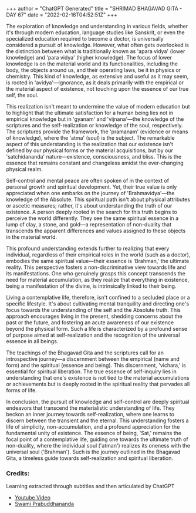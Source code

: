 +++
author = "ChatGPT Generated"
title = "SHRIMAD BHAGAVAD GITA - DAY 67"
date = "2022-02-16T04:52:51Z"
+++

The exploration of knowledge and understanding in various fields, whether it's through modern education, language studies like Sanskrit, or even the specialized education required to become a doctor, is universally considered a pursuit of knowledge. However, what often gets overlooked is the distinction between what is traditionally known as 'apara vidya' (lower knowledge) and 'para vidya' (higher knowledge). The focus of lower knowledge is on the material world and its functionalities, including the body, the objects around us, and their operating laws, be it in physics or chemistry. This kind of knowledge, as extensive and useful as it may seem, is rooted in 'avidya'—ignorance, as it deals primarily with the empirical or the material aspect of existence, not touching upon the essence of our true self, the soul.

This realization isn't meant to undermine the value of modern education but to highlight that the ultimate satisfaction for a human being lies not in empirical knowledge but in 'gyanam' and 'vijnana'—the knowledge of the scriptures and the self-realization or knowledge of the soul, respectively. The scriptures provide the framework, the 'pramanam' (evidence or means of knowledge), where the 'atma' (soul) is the subject. The remarkable aspect of this understanding is the realization that our existence isn't defined by our physical forms or the material acquisitions, but by our 'satchidananda' nature—existence, consciousness, and bliss. This is the essence that remains constant and changeless amidst the ever-changing physical realm.

Self-control and mental peace are often spoken of in the context of personal growth and spiritual development. Yet, their true value is only appreciated when one embarks on the journey of 'Brahmavidya'—the knowledge of the Absolute. This spiritual path isn't about physical attributes or ascetic measures; rather, it's about understanding the truth of our existence. A person deeply rooted in the search for this truth begins to perceive the world differently. They see the same spiritual essence in a lump of clay, a stone, and gold—a representation of non-duality that transcends the apparent differences and values assigned to these objects in the material world.

This profound understanding extends further to realizing that every individual, regardless of their empirical roles in the world (such as a doctor), embodies the same spiritual value—their essence is 'Brahman,' the ultimate reality. This perspective fosters a non-discriminative view towards life and its manifestations. One who genuinely grasps this concept transcends the need for material accumulation, as they realize that everything in existence, being a manifestation of the divine, is intrinsically linked to their being.

Living a contemplative life, therefore, isn't confined to a secluded place or a specific lifestyle. It's about cultivating mental tranquility and directing one's focus towards the understanding of the self and the Absolute truth. This approach encourages living in the present, shedding concerns about the past or the future, and fostering an acute awareness of our existence beyond the physical form. Such a life is characterized by a profound sense of purpose aimed at self-realization and the recognition of the universal essence in all beings.

The teachings of the Bhagavad Gita and the scriptures call for an introspective journey—a discernment between the empirical (name and form) and the spiritual (essence and being). This discernment, 'vichara,' is essential for spiritual liberation. The true essence of self-inquiry lies in understanding that one's existence is not tied to the material accumulations or achievements but is deeply rooted in the spiritual reality that pervades all forms of life.

In conclusion, the pursuit of knowledge and self-control are deeply spiritual endeavors that transcend the materialistic understanding of life. They beckon an inner journey towards self-realization, where one learns to discern between the transient and the eternal. This understanding fosters a life of simplicity, non-accumulation, and a profound appreciation for the fundamental unity of existence. The essence of being, 'Sat,' remains the focal point of a contemplative life, guiding one towards the ultimate truth of non-duality, where the individual soul ('atman') realizes its oneness with the universal soul ('Brahman'). Such is the journey outlined in the Bhagavad Gita, a timeless guide towards self-realization and spiritual liberation.

### Credits:
Learning extracted through subtitles and then articulated by ChatGPT

* [Youtube Video](https://www.youtube.com/watch?v=uYp9xV-hP9o)
* [Swami Prabuddhananda](https://www.youtube.com/@upanishadswithswamiprabudd4019/streams)